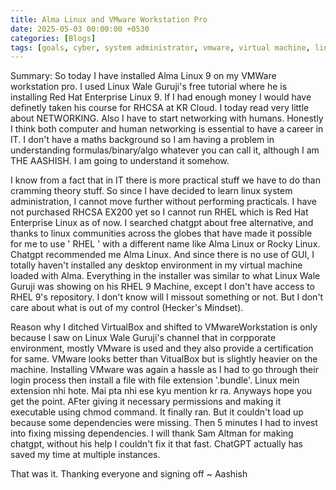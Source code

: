 ```yaml
---
title: Alma Linux and VMware Workstation Pro
date: 2025-05-03 00:00:00 +0530
categories: [Blogs]
tags: [goals, cyber, system administrator, vmware, virtual machine, linux, almalinux]
---
```

Summary:
So today I have installed Alma Linux 9 on my VMWare workstation pro. I used Linux Wale Guruji's free tutorial where he is installing Red Hat Enterprise Linux 9. If I had enough money I would have definetly taken his course for RHCSA at KR Cloud. I today read very little about NETWORKING. Also I have to start networking with humans. Honestly I think both computer and human networking is essential to have a career in IT. I don't have a maths background so I am having a problem in understanding formulas/binary/algo whatever you can call it, although I am THE AASHISH. I am going to understand it somehow.

I know from a fact that in IT there is more practical stuff we have to do than cramming theory stuff. So since I have decided to learn linux system administration, I cannot move further without performing practicals. I have not purchased RHCSA EX200 yet so I cannot run RHEL which is Red Hat Enterprise Linux as of now. I searched chatgpt about free alternative, and thanks to linux communities across the globes that have made it possible for me to use ' RHEL ' with a different name like Alma Linux or Rocky Linux. Chatgpt recommended me Alma Linux. And since there is no use of GUI, I totally haven't installed any desktop environment in my virtual machine loaded with Alma. Everything in the installer was similar to what Linux Wale Guruji was showing on his RHEL 9 Machine, except I don't have access to RHEL 9's repository. I don't know will I missout something or not. But I don't care about what is out of my control (Hecker's Mindset).

Reason why I ditched VirtualBox and shifted to VMwareWorkstation is only because I saw on Linux Wale Guruji's channel that in corpporate environment, mostly VMware is used and they also provide a certification for same. VMware looks better than VitualBox but is slightly heavier on the machine. Installing VMware was again a hassle as I had to go through their login process then install a file with file extension '.bundle'. Linux mein extension nhi hote. Mai pta nhi ese kyu mention kr ra. Anyways hope you get the point. AFter giving it necessary permissions and making it executable using chmod command. It finally ran. But it couldn't load up because some dependencies were missing. Then 5 minutes I had to invest into fixing missing dependencies. I will thank Sam Altman for making chatgpt, without his help I couldn't fix it that fast. ChatGPT actually has saved my time at multiple instances. 

That was it. Thanking everyone and signing off ~ Aashish